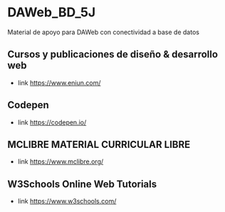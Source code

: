 # DAWeb_BD_5J
Material de apoyo para DAWeb con conectividad a base de datos

## Cursos y publicaciones de diseño & desarrollo web
- link https://www.eniun.com/
## Codepen
- link https://codepen.io/
## MCLIBRE  MATERIAL CURRICULAR LIBRE
- link https://www.mclibre.org/
## W3Schools Online Web Tutorials
- link https://www.w3schools.com/
